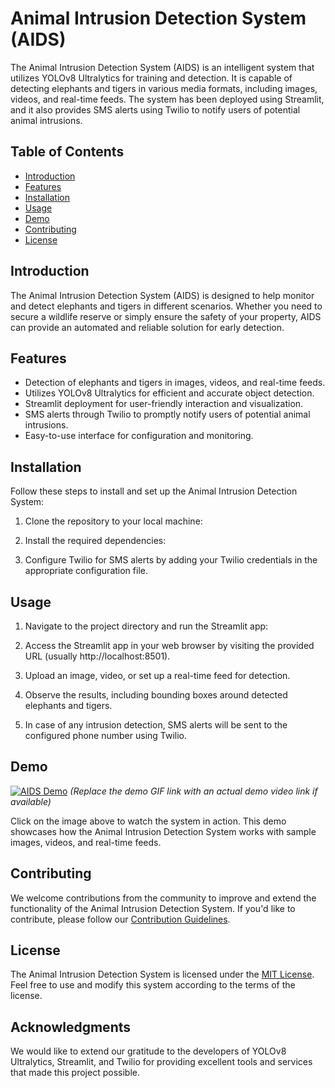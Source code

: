 # Animal Intrusion Detection System (AIDS)

The Animal Intrusion Detection System (AIDS) is an intelligent system that utilizes YOLOv8 Ultralytics for training and detection. It is capable of detecting elephants and tigers in various media formats, including images, videos, and real-time feeds. The system has been deployed using Streamlit, and it also provides SMS alerts using Twilio to notify users of potential animal intrusions.

## Table of Contents

- [Introduction](#introduction)
- [Features](#features)
- [Installation](#installation)
- [Usage](#usage)
- [Demo](#demo)
- [Contributing](#contributing)
- [License](#license)

## Introduction

The Animal Intrusion Detection System (AIDS) is designed to help monitor and detect elephants and tigers in different scenarios. Whether you need to secure a wildlife reserve or simply ensure the safety of your property, AIDS can provide an automated and reliable solution for early detection.

## Features

- Detection of elephants and tigers in images, videos, and real-time feeds.
- Utilizes YOLOv8 Ultralytics for efficient and accurate object detection.
- Streamlit deployment for user-friendly interaction and visualization.
- SMS alerts through Twilio to promptly notify users of potential animal intrusions.
- Easy-to-use interface for configuration and monitoring.

## Installation

Follow these steps to install and set up the Animal Intrusion Detection System:

1. Clone the repository to your local machine:

2. Install the required dependencies:

3. Configure Twilio for SMS alerts by adding your Twilio credentials in the appropriate configuration file.

## Usage

1. Navigate to the project directory and run the Streamlit app:

2. Access the Streamlit app in your web browser by visiting the provided URL (usually http://localhost:8501).

3. Upload an image, video, or set up a real-time feed for detection.

4. Observe the results, including bounding boxes around detected elephants and tigers.

5. In case of any intrusion detection, SMS alerts will be sent to the configured phone number using Twilio.

## Demo

[![AIDS Demo](/path/to/demo.gif)](https://www.example.com/demo) *(Replace the demo GIF link with an actual demo video link if available)*

Click on the image above to watch the system in action. This demo showcases how the Animal Intrusion Detection System works with sample images, videos, and real-time feeds.

## Contributing

We welcome contributions from the community to improve and extend the functionality of the Animal Intrusion Detection System. If you'd like to contribute, please follow our [Contribution Guidelines](CONTRIBUTING.md).

## License

The Animal Intrusion Detection System is licensed under the [MIT License](LICENSE). Feel free to use and modify this system according to the terms of the license.

## Acknowledgments

We would like to extend our gratitude to the developers of YOLOv8 Ultralytics, Streamlit, and Twilio for providing excellent tools and services that made this project possible.


